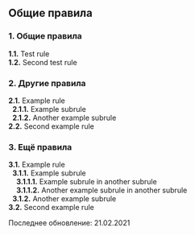 ## Общие правила
### 1. Общие правила
**1.1.** Test rule  
**1.2.** Second test rule  
  
### 2. Другие правила
**2.1.** Example rule  
&nbsp; **2.1.1.** Example subrule  
&nbsp; **2.1.2.** Another example subrule  
**2.2.** Second example rule  
  
### 3. Ещё правила
**3.1.** Example rule  
&nbsp; **3.1.1.** Example subrule  
&nbsp; &nbsp; **3.1.1.1.** Example subrule in another subrule  
&nbsp; &nbsp; **3.1.1.2.** Another example subrule in another subrule  
&nbsp; **3.1.2.** Another example subrule  
**3.2.** Second example rule  
  
Последнее обновление: 21.02.2021